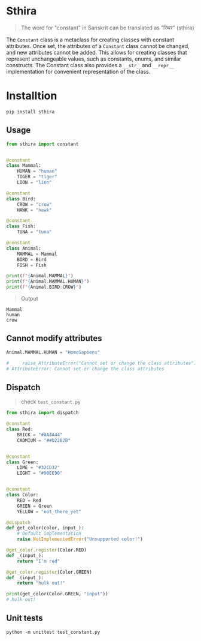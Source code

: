 # Sthira

> The word for "constant" in Sanskrit can be translated as "स्थिर" (sthira)


The `Constant` class is a metaclass for creating classes with constant attributes.
Once set, the attributes of a `Constant` class cannot be changed, and new attributes cannot be added.
This allows for creating classes that represent unchangeable values, such as constants, enums, and similar constructs.
The Constant class also provides a `__str__`and `__repr__` implementation for convenient representation of the class.

# Installtion

`pip install sthira`

## Usage

```python
from sthira import constant


@constant
class Mammal:
    HUMAN = "human"
    TIGER = "tiger"
    LION = "lion"

@constant
class Bird:
    CROW = "crow"
    HAWK = "hawk"

@constant
class Fish:
    TUNA = "tuna"

@constant
class Animal:
    MAMMAL = Mammal
    BIRD = Bird
    FISH = Fish

print(f"{Animal.MAMMAL}")
print(f"{Animal.MAMMAL.HUMAN}")
print(f"{Animal.BIRD.CROW}")

```

> Output

```
Mammal
human
crow
```

## Cannot modify attributes

```python
Animal.MAMMAL.HUMAN = "HomoSapiens"

#     raise AttributeError("Cannot set or change the class attributes")
# AttributeError: Cannot set or change the class attributes
```

## Dispatch

> check `test_constant.py`

```python
from sthira import dispatch

@constant
class Red:
    BRICK = "#AA4A44"
    CADMIUM = "##D22B2B"


@constant
class Green:
    LIME = "#32CD32"
    LIGHT = "#90EE90"


@constant
class Color:
    RED = Red
    GREEN = Green
    YELLOW = "not_there_yet"

@dispatch
def get_color(color, input_):
    # Default implementation
    raise NotImplementedError("Unsupported color!")

@get_color.register(Color.RED)
def _(input_):
    return "I'm red"

@get_color.register(Color.GREEN)
def _(input_):
    return "hulk out!"

print(get_color(Color.GREEN, "input"))
# hulk out!
```


## Unit tests

```python -m unittest test_constant.py```

